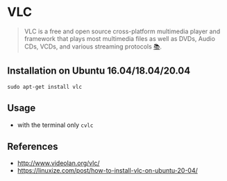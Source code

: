 # VLC
> VLC is a free and open source cross-platform multimedia player and framework that plays most multimedia files as well as DVDs, Audio CDs, VCDs, 
 and various streaming protocols [:books:](https://en.wikipedia.org/wiki/VLC_media_player).

## Installation on Ubuntu 16.04/18.04/20.04
```
sudo apt-get install vlc
```

## Usage
* with the terminal only 
`cvlc`

## References
* http://www.videolan.org/vlc/
* https://linuxize.com/post/how-to-install-vlc-on-ubuntu-20-04/

